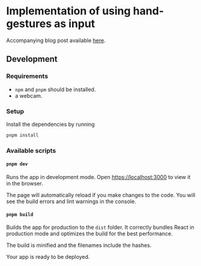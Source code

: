 # Implementation of using hand-gestures as input

Accompanying blog post available [here](https://peterpf.dev/projects/control-video-player-with-hand-gestures/).

## Development

### Requirements

- `npm` and `pnpm` should be installed.
- a webcam.

### Setup

Install the dependencies by running

```bash
pnpm install
```

### Available scripts

#### `pnpm dev`

Runs the app in development mode.
Open [https://localhost:3000](https://localhost:3000) to view it in the browser.

The page will automatically reload if you make changes to the code.
You will see the build errors and lint warnings in the console.

#### `pnpm build`

Builds the app for production to the `dist` folder.
It correctly bundles React in production mode and optimizes the build for the best performance.

The build is minified and the filenames include the hashes.

Your app is ready to be deployed.
